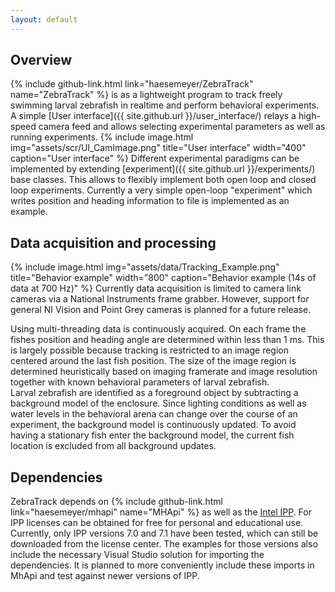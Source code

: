 ```yaml
---
layout: default
---
```


## Overview
{% include github-link.html link="haesemeyer/ZebraTrack" name="ZebraTrack" %}
is as a lightweight program to track freely swimming larval zebrafish in realtime
and perform behavioral experiments.
A simple [User interface]({{ site.github.url }}/user_interface/) relays a high-speed
camera feed and allows selecting experimental parameters as well as running experiments.
{% include image.html
    img="assets/scr/UI_CamImage.png"
    title="User interface"
    width="400"
    caption="User interface" %}
Different experimental paradigms can be implemented by extending [experiment]({{ site.github.url }}/experiments/)
base classes. This allows to flexibly
implement both open loop and closed loop experiments. Currently a very simple open-loop
"experiment" which writes position and heading information to file is implemented as an
example.

## Data acquisition and processing
{% include image.html
    img="assets/data/Tracking_Example.png"
    title="Behavior example"
    width="800"
    caption="Behavior example (14s of data at 700 Hz)" %}
Currently data acquisition is limited to camera link cameras via a National Instruments
frame grabber. However, support for general NI Vision and Point Grey cameras is planned
for a future release.

Using multi-threading data is continuously acquired. On each frame the fishes position
and heading angle are determined within less than 1 ms. This is largely possible because
tracking is restricted to an image region centered around the last fish position. The size
of the image region is determined heuristically based on imaging framerate and image
resolution together with known behavioral parameters of larval zebrafish.  
Larval zebrafish are identified as a foreground object by subtracting a background model
of the enclosure. Since lighting conditions as well as water levels in the behavioral arena
can change over the course of an experiment, the background model is continuously updated.
To avoid having a stationary fish enter the background model, the current fish location is
excluded from all background updates.



## Dependencies
ZebraTrack depends on {% include github-link.html link="haesemeyer/mhapi" name="MHApi" %}
as well as the [Intel IPP](https://software.intel.com/en-us/intel-ipp). For IPP
licenses can be obtained for free for personal and educational use. Currently, only
IPP versions 7.0 and 7.1 have been tested, which can still be downloaded from the
license center. The examples for those versions also include the necessary Visual Studio
solution for importing the dependencies. It is planned to more conveniently include
these imports in MhApi and test against newer versions of IPP.
